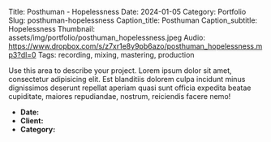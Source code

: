 Title: Posthuman - Hopelessness
Date: 2024-01-05
Category: Portfolio
Slug: posthuman-hopelessness
Caption_title: Posthuman
Caption_subtitle: Hopelessness
Thumbnail: assets/img/portfolio/posthuman_hopelessness.jpeg
Audio: https://www.dropbox.com/s/z7xr1e8y9pb6azo/posthuman_hopelessness.mp3?dl=0
Tags: recording, mixing, mastering, production

Use this area to describe your project. Lorem ipsum dolor sit amet, consectetur adipisicing elit. Est blanditiis dolorem culpa incidunt minus dignissimos deserunt repellat aperiam quasi sunt officia expedita beatae cupiditate, maiores repudiandae, nostrum, reiciendis facere nemo!

- **Date:** 
- **Client:** 
- **Category:** 
